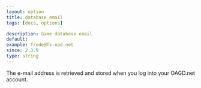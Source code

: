 ```yaml
---
layout: option
title: database_email
tags: [docs, options]

description: Game database email
default:
example: frode@fs-uae.net
since: 2.3.9
type: string
---
```


The e-mail address is retrieved and stored when you log into your OAGD.net
account.
